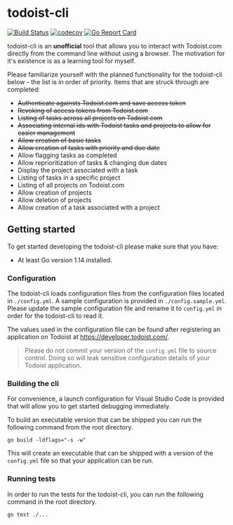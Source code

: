 # todoist-cli

[![Build Status](https://travis-ci.com/kpdowns/todoist-cli.svg?branch=master)](https://travis-ci.com/kpdowns/todoist-cli) [![codecov](https://codecov.io/gh/kpdowns/todoist-cli/branch/master/graph/badge.svg)](https://codecov.io/gh/kpdowns/todoist-cli) [![Go Report Card](https://goreportcard.com/badge/github.com/kpdowns/todoist-cli)](https://goreportcard.com/report/github.com/kpdowns/todoist-cli)

todoist-cli is an **unofficial** tool that allows you to interact with Todoist.com directly from the command line without using a browser. The motivation for it's existence is as a learning tool for myself.

Please familiarize yourself with the planned functionality for the todoist-cli below - the list is in order of priority. Items that are struck through are completed:


- ~~Authenticate againsts Todoist.com and save access token~~
- ~~Revoking of access tokens from Todoist.com~~
- ~~Listing of tasks across all projects on Todoist.com~~
- ~~Associating internal ids with Todoist tasks and projects to allow for easier management~~
- ~~Allow creation of basic tasks~~
- ~~Allow creation of tasks with priority and due date~~
- Allow flagging tasks as completed
- Allow reprioritization of tasks & changing due dates
- Display the project associated with a task
- Listing of tasks in a specific project
- Listing of all projects on Todoist.com
- Allow creation of projects
- Allow deletion of projects
- Allow creation of a task associated with a project
 
## Getting started
To get started developing the todoist-cli please make sure that you have:

- At least Go version 1.14 installed.

### Configuration
The todoist-cli loads configuration files from the configuration files located in `./config.yml`. A sample configuration is provided in `./config.sample.yml`. Please update the sample configuration file and rename it to `config.yml` in order for the todoist-cli to read it.

The values used in the configuration file can be found after registering an application on Todoist at https://developer.todoist.com/.

> Please do not commit your version of the `config.yml` file to source control. Doing so will leak sensitive configuration details of your Todoist application.

### Building the cli
For convenience, a launch configuration for Visual Studio Code is provided that will allow you to get started debugging immediately.

To build an executable version that can be shipped you can run the following command from the root directory.

```
go build -ldflags="-s -w"
```

This will create an executable that can be shipped with a version of the `config.yml` file so that your application can be run.

### Running tests
In order to run the tests for the todoist-cli, you can run the following command in the root directory.

```
go test ./...
```